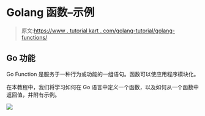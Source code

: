 # Golang 函数–示例

> 原文:[https://www . tutorial kart . com/golang-tutorial/golang-functions/](https://www.tutorialkart.com/golang-tutorial/golang-functions/)

## Go 功能

Go Function 是服务于一种行为或功能的一组语句。函数可以使应用程序模块化。

在本教程中，我们将学习如何在 Go 语言中定义一个函数，以及如何从一个函数中返回值，并附有示例。

[![](../Images/925da31b32d6bc3827932f6c8afb11bb.png)](https://www.tutorialkart.com/)